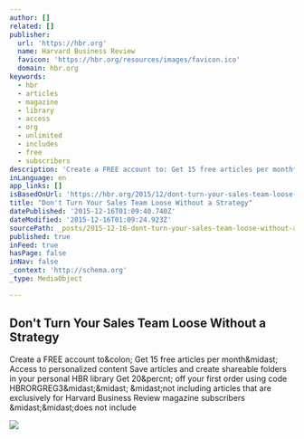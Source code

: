 ```yaml
---
author: []
related: []
publisher:
  url: 'https://hbr.org'
  name: Harvard Business Review
  favicon: 'https://hbr.org/resources/images/favicon.ico'
  domain: hbr.org
keywords:
  - hbr
  - articles
  - magazine
  - library
  - access
  - org
  - unlimited
  - includes
  - free
  - subscribers
description: 'Create a FREE account to: Get 15 free articles per month* Access to personalized content Save articles and create shareable folders in your personal HBR library Get 20% off your first order using code HBRORGREG3** *not including articles that are exclusively for Harvard Business Review magazine subscribers **does not include'
inLanguage: en
app_links: []
isBasedOnUrl: 'https://hbr.org/2015/12/dont-turn-your-sales-team-loose-without-a-strategy'
title: "Don't Turn Your Sales Team Loose Without a Strategy"
datePublished: '2015-12-16T01:09:40.740Z'
dateModified: '2015-12-16T01:09:24.923Z'
sourcePath: _posts/2015-12-16-dont-turn-your-sales-team-loose-without-a-strategy.md
published: true
inFeed: true
hasPage: false
inNav: false
_context: 'http://schema.org'
_type: MediaObject

---
```

<article style=""><h1>Don't Turn Your Sales Team Loose Without a Strategy</h1><p>Create a FREE account to&amp;colon; Get 15 free articles per month&amp;midast; Access to personalized content Save articles and create shareable folders in your personal HBR library Get 20&amp;percnt; off your first order using code HBRORGREG3&amp;midast;&amp;midast; &amp;midast;not including articles that are exclusively for Harvard Business Review magazine subscribers &amp;midast;&amp;midast;does not include</p><img src="https://hbr.org/resources/images/hbr_opengraph_940x490.png" /></article>